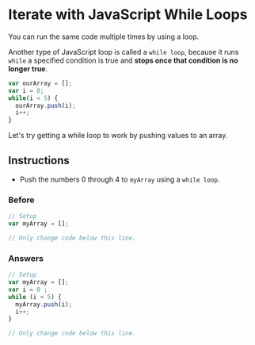 # Iterate with JavaScript While Loops

You can run the same code multiple times by using a loop.

Another type of JavaScript loop is called a `while loop`, because
it runs `while` a specified condition is true and **stops once
that condition is no longer true**.

```javascript
var ourArray = [];
var i = 0;
while(i < 5) {
  ourArray.push(i);
  i++;
}
```

Let's try getting a while loop to work by pushing values to an array.

## Instructions
 - Push the numbers 0 through 4 to `myArray` using a `while loop`.

### Before

```javascript
// Setup
var myArray = [];

// Only change code below this line.
```

### Answers

```javascript
// Setup
var myArray = [];
var i = 0 ;
while (i < 5) {
  myArray.push(i);
  i++;
}

// Only change code below this line.
```

